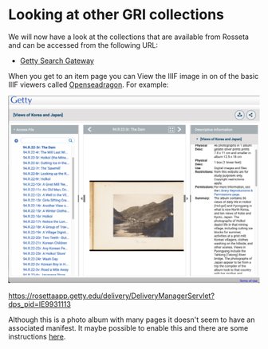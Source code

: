 # Looking at other GRI collections

We will now have a look at the collections that are available from Rosseta and can be accessed from the following URL:

 * [Getty Search Gateway](https://search.getty.edu/gateway/search?q=maps&cat=source&sources=%22GRI%20Digital%20Collections%22&highlights=%22Open%20Content%20Images%22&rows=50&srt=&dir=s&dsp=0&img=0&pg=1)

When you get to an item page you can View the IIIF image in on of the basic IIIF viewers called [Openseadragon](https://openseadragon.github.io/). For example:

![Screenshot of rossetta](imgs/rossetta.png)

https://rosettaapp.getty.edu/delivery/DeliveryManagerServlet?dps_pid=IE9931113

Although this is a photo album with many pages it doesn't seem to have an associated manifest. It maybe possible to enable this and there are some instructions [here](https://knowledge.exlibrisgroup.com/Rosetta/Training/What%27s_New_Videos/Rosetta_5-3/IIIF_Image_Viewing).